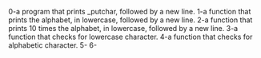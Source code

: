 0-a program that prints _putchar, followed by a new line.
1-a function that prints the alphabet, in lowercase, followed by a new line.
2-a function that prints 10 times the alphabet, in lowercase, followed by a new line.
3-a function that checks for lowercase character.
4-a function that checks for alphabetic character.
5-
6-
